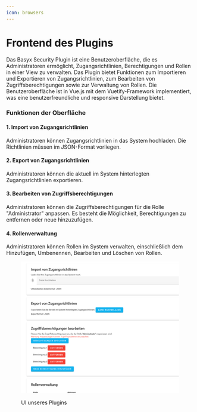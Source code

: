 ```yaml
---
icon: browsers
---
```


# Frontend des Plugins

Das Basyx Security Plugin ist eine Benutzeroberfläche, die es Administratoren ermöglicht, Zugangsrichtlinien, Berechtigungen und Rollen in einer View zu verwalten. Das Plugin bietet Funktionen zum Importieren und Exportieren von Zugangsrichtlinien, zum Bearbeiten von Zugriffsberechtigungen sowie zur Verwaltung von Rollen. Die Benutzeroberfläche ist in Vue.js mit dem Vuetify-Framework implementiert, was eine benutzerfreundliche und responsive Darstellung bietet.

### Funktionen der Oberfläche

#### 1. Import von Zugangsrichtlinien

Administratoren können Zugangsrichtlinien in das System hochladen. Die Richtlinien müssen im JSON-Format vorliegen.

#### 2. Export von Zugangsrichtlinien

Administratoren können die aktuell im System hinterlegten Zugangsrichtlinien exportieren.

#### 3. Bearbeiten von Zugriffsberechtigungen

Administratoren können die Zugriffsberechtigungen für die Rolle "Administrator" anpassen. Es besteht die Möglichkeit, Berechtigungen zu entfernen oder neue hinzuzufügen.

#### 4. Rollenverwaltung

Administratoren können Rollen im System verwalten, einschließlich dem Hinzufügen, Umbenennen, Bearbeiten und Löschen von Rollen.

<figure><img src="../.gitbook/assets/image.png" alt=""><figcaption><p>UI unseres Plugins</p></figcaption></figure>

